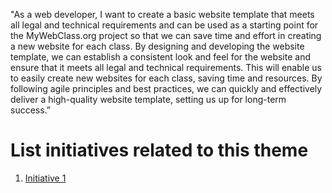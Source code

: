 "As a web developer, I want to create a basic website template that meets all legal and technical requirements and can be used as a starting point for the MyWebClass.org project so that we can save time and effort in creating a new website for each class. By designing and developing the website template, we can establish a consistent look and feel for the website and ensure that it meets all legal and technical requirements. This will enable us to easily create new websites for each class, saving time and resources. By following agile principles and best practices, we can quickly and effectively deliver a high-quality website template, setting us up for long-term success.”

# List initiatives related to this theme
1. [Initiative 1](documentation/templates/theme/initiatives/initiative_template.md)